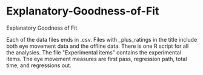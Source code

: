 # Explanatory-Goodness-of-Fit
Explanatory Goodness of Fit

Each of the data files ends in .csv.  Files with _plus_ratings in the title include both eye movement data and the offline data.  There is one R script for all the analysies.  The file "Experimental items" contains the experimental items. The eye movement measures are first pass, regression path, total time, and regressions out.
